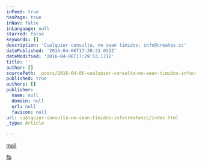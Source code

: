 ```yaml
---
inFeed: true
hasPage: true
inNav: false
inLanguage: null
starred: false
keywords: []
description: 'Cualquier consulta, no sean timidos: info@creates.cc'
datePublished: '2016-04-06T17:30:31.052Z'
dateModified: '2016-04-06T17:29:53.171Z'
title: ''
author: []
sourcePath: _posts/2016-04-06-cualquier-consulta-no-sean-timidos-infocreatescc.md
published: true
authors: []
publisher:
  name: null
  domain: null
  url: null
  favicon: null
url: cualquier-consulta-no-sean-timidos-infocreatescc/index.html
_type: Article

---
```

[mail][0]

[fb][1]

[0]: info@creates.cc
[1]: www.fb.com/creates.cc.world